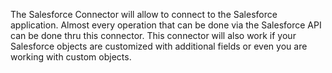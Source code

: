 The Salesforce Connector will allow to connect to the Salesforce application. Almost every operation that can be done via the Salesforce API can be done thru this connector. This connector will also work if your Salesforce objects are customized with additional fields or even you are working with custom objects.
